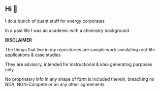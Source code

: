 ## Hi 👋

I do a bunch of quant stuff for energy corporates

In a past life I was an academic with a chemistry background

**DISCLAIMER**

The things that live in my repositories are sample work simulating real-life applications & case studies

They are advisory, intended for instructional & idea generating purposes only

No proprietary info in any shape of form is included therein, breaching no NDA, NON-Compete or an any other agreements
